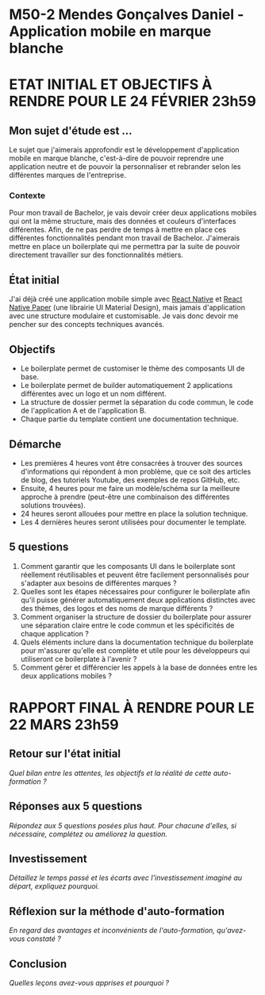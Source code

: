 # M50-2 Mendes Gonçalves Daniel - Application mobile en marque blanche

# ETAT INITIAL ET OBJECTIFS À RENDRE POUR LE 24 FÉVRIER 23h59

## Mon sujet d'étude est ...

Le sujet que j'aimerais approfondir est le développement d'application mobile en marque blanche, c'est-à-dire de pouvoir reprendre une application neutre et de pouvoir la personnaliser et rebrander selon les différentes marques de l'entreprise.

### Contexte

Pour mon travail de Bachelor, je vais devoir créer deux applications mobiles qui ont la même structure, mais des données et couleurs d'interfaces différentes.
Afin, de ne pas perdre de temps à mettre en place ces différentes fonctionnalités pendant mon travail de Bachelor.
J'aimerais mettre en place un boilerplate qui me permettra par la suite de pouvoir directement travailler sur des fonctionnalités métiers.

## État initial

J'ai déjà créé une application mobile simple avec [React Native](https://reactnative.dev/) et [React Native Paper](https://reactnativepaper.com/) (une librairie UI Material Design), mais jamais d'application avec une structure modulaire et customisable. Je vais donc devoir me pencher sur des concepts techniques avancés.

## Objectifs

- Le boilerplate permet de customiser le thème des composants UI de base.
- Le boilerplate permet de builder automatiquement 2 applications différentes avec un logo et un nom différent.
- La structure de dossier permet la séparation du code commun, le code de l'application A et de l'application B.
- Chaque partie du template contient une documentation technique.
  
## Démarche

- Les premières 4 heures vont être consacrées à trouver des sources d'informations qui répondent à mon problème, que ce soit des articles de blog, des tutoriels Youtube, des exemples de repos GitHub, etc.
- Ensuite, 4 heures pour me faire un modèle/schéma sur la meilleure approche à prendre (peut-être une combinaison des différentes solutions trouvées). 
- 24 heures seront allouées pour mettre en place la solution technique.
- Les 4 dernières heures seront utilisées pour documenter le template.

## 5 questions

1. Comment garantir que les composants UI dans le boilerplate sont réellement réutilisables et peuvent être facilement personnalisés pour s'adapter aux besoins de différentes marques ?
2. Quelles sont les étapes nécessaires pour configurer le boilerplate afin qu'il puisse générer automatiquement deux applications distinctes avec des thèmes, des logos et des noms de marque différents ?
3. Comment organiser la structure de dossier du boilerplate pour assurer une séparation claire entre le code commun et les spécificités de chaque application ?
4. Quels éléments inclure dans la documentation technique du boilerplate pour m'assurer qu'elle est complète et utile pour les développeurs qui utiliseront ce boilerplate à l'avenir ?
5. Comment gérer et différencier les appels à la base de données entre les deux applications mobiles ?

# RAPPORT FINAL À RENDRE POUR LE 22 MARS 23h59

## Retour sur l'état initial

_Quel bilan entre les attentes, les objectifs et la réalité de cette auto-formation ?_

## Réponses aux 5 questions

_Répondez aux 5 questions posées plus haut. Pour chacune d'elles, si nécessaire, complétez ou améliorez la question._

## Investissement

_Détaillez le temps passé et les écarts avec l'investissement imaginé au départ, expliquez pourquoi._

## Réflexion sur la méthode d'auto-formation

_En regard des avantages et inconvénients de l'auto-formation, qu'avez-vous constaté ?_

## Conclusion

_Quelles leçons avez-vous apprises et pourquoi ?_
